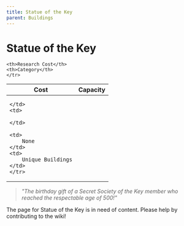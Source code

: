 ```yaml
---
title: Statue of the Key
parent: Buildings
---
```

# Statue of the Key

<table>
<thead>
	<tr>
	<th>Cost</th>
	<th>Capacity</th>
	
	<th>Research Cost</th>
	<th>Category</th>
	</tr>
</thead>
<tbody>
	<tr>
	<td>
		
	</td>
	<td>
		
	</td>
	
	<td>
		None
	</td>
	<td>
		Unique Buildings
	</td>
	</tr>
</tbody>
</table>

> *"The birthday gift of a Secret Society of the Key member who reached the respectable age of 500!"*

The page for Statue of the Key is in need of content. Please help by contributing to the wiki!
